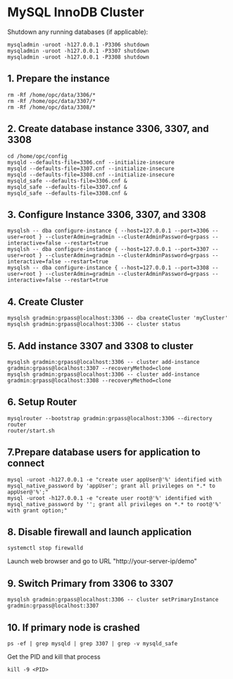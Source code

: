 # MySQL InnoDB Cluster
Shutdown any running databases (if applicable):
```
mysqladmin -uroot -h127.0.0.1 -P3306 shutdown
mysqladmin -uroot -h127.0.0.1 -P3307 shutdown
mysqladmin -uroot -h127.0.0.1 -P3308 shutdown
```
## 1. Prepare the instance
```
rm -Rf /home/opc/data/3306/*
rm -Rf /home/opc/data/3307/*
rm -Rf /home/opc/data/3308/*
```
## 2. Create database instance 3306, 3307, and 3308
```
cd /home/opc/config
mysqld --defaults-file=3306.cnf --initialize-insecure
mysqld --defaults-file=3307.cnf --initialize-insecure
mysqld --defaults-file=3308.cnf --initialize-insecure
mysqld_safe --defaults-file=3306.cnf &
mysqld_safe --defaults-file=3307.cnf &
mysqld_safe --defaults-file=3308.cnf &
```
## 3. Configure Instance 3306, 3307, and 3308
```
mysqlsh -- dba configure-instance { --host=127.0.0.1 --port=3306 --user=root } --clusterAdmin=gradmin --clusterAdminPassword=grpass --interactive=false --restart=true
mysqlsh -- dba configure-instance { --host=127.0.0.1 --port=3307 --user=root } --clusterAdmin=gradmin --clusterAdminPassword=grpass --interactive=false --restart=true
mysqlsh -- dba configure-instance { --host=127.0.0.1 --port=3308 --user=root } --clusterAdmin=gradmin --clusterAdminPassword=grpass --interactive=false --restart=true
```
## 4. Create Cluster
```
mysqlsh gradmin:grpass@localhost:3306 -- dba createCluster 'myCluster'
mysqlsh gradmin:grpass@localhost:3306 -- cluster status
```
## 5. Add instance 3307 and 3308 to cluster
```
mysqlsh gradmin:grpass@localhost:3306 -- cluster add-instance gradmin:grpass@localhost:3307 --recoveryMethod=clone
mysqlsh gradmin:grpass@localhost:3306 -- cluster add-instance gradmin:grpass@localhost:3308 --recoveryMethod=clone
```
## 6. Setup Router
```
mysqlrouter --bootstrap gradmin:grpass@localhost:3306 --directory router 
router/start.sh
```
## 7.Prepare database users for application to connect
```
mysql -uroot -h127.0.0.1 -e "create user appUser@'%' identified with mysql_native_password by 'appUser'; grant all privileges on *.* to appUser@'%';"
mysql -uroot -h127.0.0.1 -e "create user root@'%' identified with mysql_native_password by ''; grant all privileges on *.* to root@'%' with grant option;"
```
## 8. Disable firewall and launch application
```
systemctl stop firewalld
```
Launch web browser and go to URL "http://your-server-ip/demo"
## 9. Switch Primary from 3306 to 3307
```
mysqlsh gradmin:grpass@localhost:3306 -- cluster setPrimaryInstance gradmin:grpass@localhost:3307
```
## 10. If primary node is crashed
```
ps -ef | grep mysqld | grep 3307 | grep -v mysqld_safe
```
Get the PID and kill that process
```
kill -9 <PID>
```






